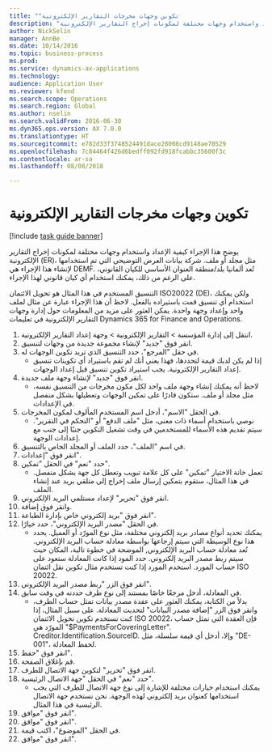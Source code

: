 ```yaml
--- 
title: "تكوين وجهات ‏‫مخرجات التقارير الإلكترونية"
description: "يوضح هذا الإجراء كيفية الإعداد واستخدام وجهات مختلفة لمكونات إخراج التقارير الإلكترونية (ER)، مثل مجلد أو ملف."
author: NickSelin
manager: AnnBe
ms.date: 10/14/2016
ms.topic: business-process
ms.prod: 
ms.service: dynamics-ax-applications
ms.technology: 
audience: Application User
ms.reviewer: kfend
ms.search.scope: Operations
ms.search.region: Global
ms.author: nselin
ms.search.validFrom: 2016-06-30
ms.dyn365.ops.version: AX 7.0.0
ms.translationtype: HT
ms.sourcegitcommit: e782d33f3748524491dace28008cd9148ae70529
ms.openlocfilehash: 7c84464f426d6bedff092fd918fcabbc35600f3c
ms.contentlocale: ar-sa
ms.lasthandoff: 08/08/2018

---
```

# <a name="configure-destinations-for-electronic-reporting-er-output"></a>تكوين وجهات ‏‫مخرجات التقارير الإلكترونية

[!include [task guide banner](../../includes/task-guide-banner.md)]

يوضح هذا الإجراء كيفية الإعداد واستخدام وجهات مختلفة لمكونات إخراج التقارير الإلكترونية (ER)، مثل مجلد أو ملف. شركة بيانات العرض التوضيحي التي تم استخدامها لإنشاء هذا الإجراء هي DEMF. تُعد ألمانيا بلد/منطقة العنوان الأساسي للكيان القانوني، على الرغم من ذلك، يمكنك استخدام أي كيان قانوني لهذا الإجراء. 

التنسيق المستخدم في هذا المثال هو تحويل الائتمان ISO20022 (DE)، ولكن يمكنك استخدام أي تنسيق قمت باستيراده بالفعل. لاحظ أن هذا الإجراء عبارة عن مثال لملف واحد وإعداد وجهة واحدة. يمكن العثور على مزيد من المعلومات حول إدارة وجهات التقارير الإلكترونية في تعليمات Dynamics 365 for Finance and Operations.

1. انتقل إلى إدارة المؤسسة > التقارير الإلكترونية > وجهة إعداد التقارير الإلكترونية‬.
2. انقر فوق "جديد" لإنشاء مجموعة جديدة من وجهات لتنسيق.
3. في حقل "المرجع"، حدد التنسيق الذي تريد تكوين الوجهات له.
    * إذا لم يكن لديك قيمة لتحددها، فهذا يعني أنك لم تقم باستيراد أي تكوينات تنسيق إعداد التقارير الإلكترونية. يجب استيراد تكوين تنسيق قبل إعداد الوجهات.  
4. انقر فوق "جديد" لإنشاء وجهة ملف جديدة.
    * لاحظ أنه يمكنك إنشاء وجهة ملف واحد لكل مكون مخرجات من التنسيق نفسه، مثل مجلد أو ملف. ستكون قادرًا على تمكين الوجهات وتعطيلها بشكل منفصل في الإعدادات.  
5. في الحقل "الاسم"، أدخل اسم المستخدم المألوف لمكون المخرجات.
    * نوصي باستخدام أسماء ذات معنى، مثل "ملف الدفع" أو "التحكم في التقرير". سيتم تقديم هذه الأسماء للمستخدمين في وقت تشغيل التكوين جنبًا إلى جنب مع إعدادات الوجهة.  
6. في اسم "الملف"، حدد الملف أو المجلد الخاص بالتنسيق.
7. انقر فوق "إعدادات".
8. حدد "نعم" في الحقل "تمكين".
    * تعمل خانة الاختيار "تمكين" على كل علامة تبويب وتعطل كل جهة بشكل منفصل. في هذا المثال، ستقوم بتمكين إرسال ملف إخراج إلى متلقي بريد عند إنشاء الملف.  
9. انقر فوق "تحرير" لإعداد مستلمي البريد الإلكتروني.
10. وانقر فوق إضافة.
11. انقر فوق "بريد إلكتروني خاص بإدارة الطباعة‬".
12. في الحقل "مصدر البريد الإلكتروني"، حدد خيارًا.
    * يمكنك تحديد أنواع مصادر بريد إلكتروني مختلفة، مثل نوع المورّد أو العميل. يحدد هذا نوع الوسيطة التي سيتم إرجاعها بواسطة معادلة حساب البريد الإلكتروني. تُعد معادلة حساب البريد الإلكتروني, الموضحة في خطوة تالية، المكان حيث سيتم ربط مصدر البريد إلكتروني. حدد المود إذا كانت المعادلة ستعود على حساب المورد. استخدم المورد إذا كنت تستخدم مثال تكوين نقل ائتمان ISO 20022.  
13. انقر فوق الزر "ربط مصدر البريد الإلكتروني".
14. في المعادلة، أدخل مرجعًا خاصًا بمستند إلى نوع طرف حددته في وقت سابق.
    * بدلاً من الكتابة، يمكنك العثور على عقدة مصدر بيانات تمثل حساب الطرف، وانقر فوق الزر "إضافة مصدر البيانات" لتحديث المعادلة. على سبيل المثال، إذا كنت تستخدم تكوين تحويل الائتمان ISO 20022، فإن العقدة التي تمثل حساب المورّد هي "$PaymentsForCoveringLetter". Creditor.Identification.SourceID. وإلا، أدخل أي قيمة سلسلة، مثل "DE-001"، لحفظ المعادلة.  
15. انقر فوق "حفظ".
16. قم بإغلاق الصفحة.
17. انقر فوق "تحرير" لتكوين جهة الاتصال للطرف.
18. حدد "نعم" في الحقل "جهة الاتصال الرئيسية‬".
    * يمكنك استخدام خيارات مختلفة للإشارة إلى نوع جهة الاتصال للطرف التي يجب استخدامها كعنوان بريد إلكتروني لهذه الوجهة. نحن نستخدم جهة الاتصال الرئيسية في هذا المثال.  
19. انقر فوق "موافق".
20. انقر فوق "موافق".
21. في الحقل "الموضوع"، اكتب قيمة.
22. انقر فوق "موافق".


